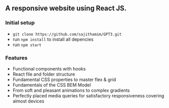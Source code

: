 ## A responsive website using React JS.

### Initial setup

- `git clone https://github.com/sajithamim/GPT3.git`
- run `npm install` to install all depencies
- run `npm start`

### Features

- Functional components with hooks
- React file and folder structure
- Fundamental CSS properties to master flex & grid
- Fundamentals of the CSS BEM Model
- From soft and pleasant animations to complex gradients
- Perfectly placed media queries for satisfactory responsiveness covering almost devices
